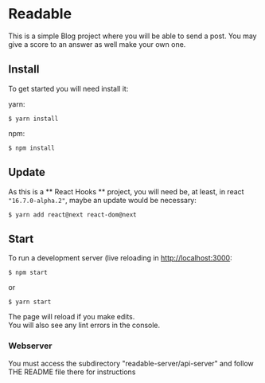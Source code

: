 # Readable

This is a simple Blog project where you will be able to send a post. You may give a score to an answer as well make your own one.

## Install

To get started you will need install it:

yarn:

    $ yarn install


npm:

    $ npm install

## Update

As this is a ** React Hooks ** project, you will need be, at least, in react `"16.7.0-alpha.2"`, maybe an update would be necessary:

    $ yarn add react@next react-dom@next

## Start
To run a development server (live reloading in [http://localhost:3000](http://localhost:3000):

    $ npm start

or

    $ yarn start

The page will reload if you make edits.<br>
You will also see any lint errors in the console.

### Webserver

You must access the subdirectory "readable-server/api-server" and follow THE README file there for instructions
